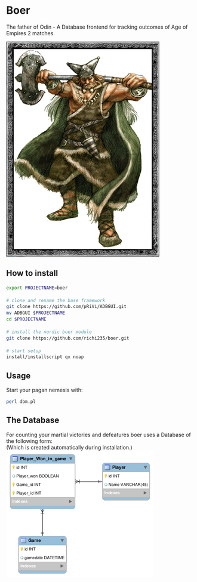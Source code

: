 Boer
====

The father of Odin - A Database frontend for tracking outcomes of Age of Empires 2 matches.

![boer_pic](./images/boer.png)

## How to install
```bash
export PROJECTNAME=boer

# clone and rename the base framework
git clone https://github.com/pRiVi/ADBGUI.git
mv ADBGUI $PROJECTNAME
cd $PROJECTNAME

# install the nordic boer module
git clone https://github.com/richi235/boer.git

# start setup
install/installscript qx noap
```

## Usage
Start your pagan nemesis with:
```bash
perl dbm.pl
```
## The Database
For counting your martial victories and defeatures boer uses a Database of the following form:  
(Which is created automatically during installation.)  
![database_diagram](./images/Database_diagram.png)
